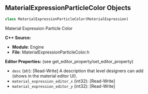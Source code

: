 ## MaterialExpressionParticleColor Objects

```python
class MaterialExpressionParticleColor(MaterialExpression)
```

Material Expression Particle Color

**C++ Source:**

- **Module**: Engine
- **File**: MaterialExpressionParticleColor.h

**Editor Properties:** (see get_editor_property/set_editor_property)

- ``desc`` (str):  [Read-Write] A description that level designers can add (shows in the material editor UI).
- ``material_expression_editor_x`` (int32):  [Read-Write]
- ``material_expression_editor_y`` (int32):  [Read-Write]

<a id="unreal.MaterialExpressionParticleDirection"></a>